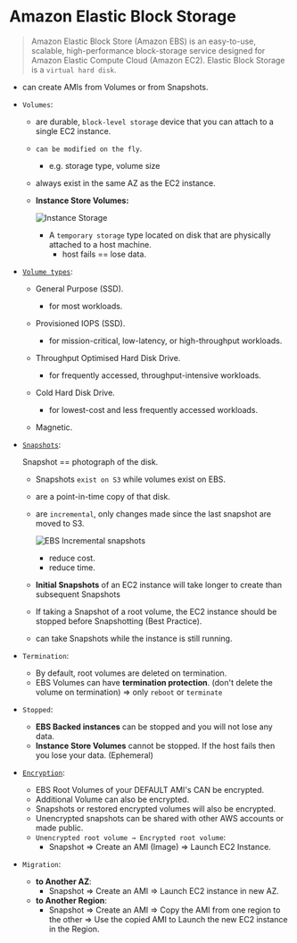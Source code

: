 # Amazon Elastic Block Storage
> Amazon Elastic Block Store (Amazon EBS) is an easy-to-use, scalable, high-performance block-storage service designed for Amazon Elastic Compute Cloud (Amazon EC2). Elastic Block Storage is a `virtual hard disk`.

- can create AMIs from Volumes or from Snapshots.

- `Volumes`:
  - are durable, `block-level storage` device that you can attach to a single EC2 instance.
  - `can be modified on the fly`.
    - e.g. storage type, volume size
  - always exist in the same AZ as the EC2 instance.

  - **Instance Store Volumes:**  

    ![Instance Storage](https://user-images.githubusercontent.com/48475824/145576108-9805060b-be81-473e-bc09-2f74f2e35f31.png)

    - A `temporary storage` type located on disk that are physically attached to a host machine.
      - host fails == lose data.

- [`Volume types`][volume-types]:
  - General Purpose (SSD).  
    - for most workloads.

  - Provisioned IOPS (SSD).
    - for mission-critical, low-latency, or high-throughput workloads.

  - Throughput Optimised Hard Disk Drive.  
    - for frequently accessed, throughput-intensive workloads.

  - Cold Hard Disk Drive.  
    - for lowest-cost and less frequently accessed workloads.

  - Magnetic.

- [`Snapshots`][snapshots]:  

  Snapshot == photograph of the disk.  
  - Snapshots `exist on S3` while volumes exist on EBS.
  - are a point-in-time copy of that disk.
  - are `incremental`, only changes made since the last snapshot are moved to S3.  

    ![EBS Incremental snapshots](https://user-images.githubusercontent.com/48475824/145575800-a94e37a9-87b4-4410-abed-1a3ee2db1dc7.png)

    - reduce cost.
    - reduce time.

  - **Initial Snapshots** of an EC2 instance will take longer to create than subsequent Snapshots
  - If taking a Snapshot of a root volume, the EC2 instance should be stopped before Snapshotting (Best Practice).
  - can take Snapshots while the instance is still running.

- `Termination`:  
  - By default, root volumes are deleted on termination.
  - EBS Volumes can have **termination protection**. (don't delete the volume on termination) ⇒ only `reboot` or `terminate`

- `Stopped`:
  - **EBS Backed instances** can be stopped and you will not lose any data.
  - **Instance Store Volumes** cannot be stopped. If the host fails then you lose your data. (Ephemeral)

- [`Encryption`][encryption]:
  - EBS Root Volumes of your DEFAULT AMI's CAN be encrypted.
  - Additional Volume can also be encrypted.
  - Snapshots or restored encrypted volumes will also be encrypted.
  - Unencrypted snapshots can be shared with other AWS accounts or made public.
  - `Unencrypted root volume → Encrypted root volume`:
    - Snapshot ⇒ Create an AMI (Image) ⇒ Launch EC2 Instance.

- `Migration`:
  - **to Another AZ**:
    - Snapshot ⇒ Create an AMI ⇒ Launch EC2 instance in new AZ.
  - **to Another Region**:
    - Snapshot ⇒ Create an AMI ⇒ Copy the AMI from one region to the other ⇒ Use the copied AMI to Launch the new EC2 instance in the Region.

<!-- Labeling -->
[volume-types]: https://docs.aws.amazon.com/AWSEC2/latest/UserGuide/ebs-volume-types.html
[snapshots]: https://docs.aws.amazon.com/AWSEC2/latest/UserGuide/EBSSnapshots.html
[encryption]: https://docs.aws.amazon.com/AWSEC2/latest/UserGuide/ebs-volumes.html
